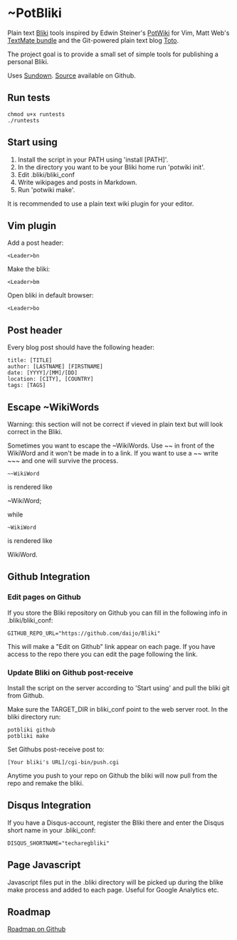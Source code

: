 ~PotBliki
=========

Plain text [Bliki][1] tools inspired by Edwin Steiner's [PotWiki][2] for Vim, Matt Web's [TextMate bundle][3] and the Git-powered plain text blog [Toto][4].

The project goal is to provide a small set of simple tools for publishing a personal Bliki.

Uses [Sundown][5]. [Source][6] available on Github.

## Run tests

    chmod u+x runtests
    ./runtests

## Start using

1. Install the script in your PATH using 'install [PATH]'.
2. In the directory you want to be your Bliki home run 'potwiki init'.
3. Edit .bliki/bliki_conf
4. Write wikipages and posts in Markdown.
5. Run 'potwiki make'.

It is recommended to use a plain text wiki plugin for your editor.

## Vim plugin

Add a post header:

    <Leader>bn

Make the bliki:

    <Leader>bm

Open bliki in default browser:

    <Leader>bo

## Post header

Every blog post should have the following header:

    title: [TITLE]
    author: [LASTNAME] [FIRSTNAME]
    date: [YYYY]/[MM]/[DD]
    location: [CITY], [COUNTRY]
    tags: [TAGS]

## Escape ~WikiWords
Warning: this section will not be correct if vieved in plain text but will look correct in the Bliki.

Sometimes you want to escape the ~WikiWords. Use ~~ in front of the WikiWord and it won't be made in to a link. If you want to use a ~~ write ~~~ and one will survive the process.

    ~~WikiWord

is rendered like

~WikiWord;

while

    ~WikiWord

is rendered like

WikiWord.

## Github Integration

### Edit pages on Github

If you store the Bliki repository on Github you can fill in the following info in .bliki/bliki_conf:

    GITHUB_REPO_URL="https://github.com/daijo/Bliki"

This will make a "Edit on Github" link appear on each page. If you have access to the repo there you can edit the page following the link.

### Update Bliki on Github post-receive

Install the script on the server according to 'Start using' and pull the bliki git from Github.

Make sure the TARGET_DIR in bliki_conf point to the web server root. In the bliki directory run:

    potbliki github
    potbliki make

Set Githubs post-receive post to:

    [Your bliki's URL]/cgi-bin/push.cgi

Anytime you push to your repo on Github the bliki will now pull from the repo and remake the bliki.

## Disqus Integration

If you have a Disqus-account, register the Bliki there and enter the Disqus short name in your .bliki_conf:

    DISQUS_SHORTNAME="techaregbliki"

## Page Javascript

Javascript files put in the .bliki directory will be picked up during the blike make process and added to each page. Useful for Google Analytics etc.

Roadmap
-------

[Roadmap on Github](https://github.com/daijo/~PotBliki/issues/milestones)

[1]: http://en.wikipedia.org/wiki/Bliki
[2]: http://www.vim.org/scripts/script.php?script_id=1018
[3]: http://interconnected.org/home/2007/05/20/plain_text_wiki
[4]: http://cloudhead.io/toto
[5]: https://github.com/tanoku/sundown
[6]: https://github.com/daijo/~PotBliki
